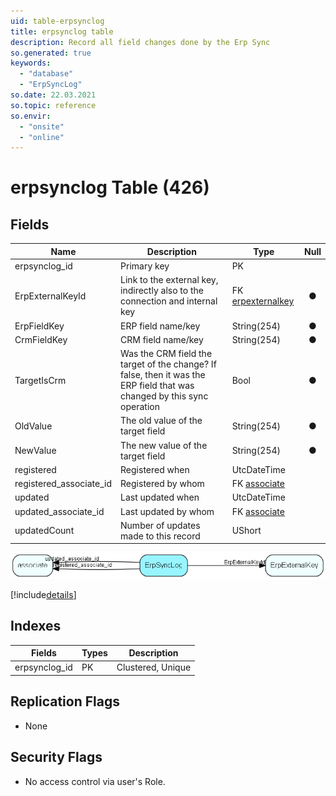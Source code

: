 ```yaml
---
uid: table-erpsynclog
title: erpsynclog table
description: Record all field changes done by the Erp Sync
so.generated: true
keywords:
  - "database"
  - "ErpSyncLog"
so.date: 22.03.2021
so.topic: reference
so.envir:
  - "onsite"
  - "online"
---
```


# erpsynclog Table (426)

## Fields

| Name | Description | Type | Null |
|------|-------------|------|:----:|
|erpsynclog\_id|Primary key|PK| |
|ErpExternalKeyId|Link to the external key, indirectly also to the connection and internal key|FK [erpexternalkey](erpexternalkey.md)|&#x25CF;|
|ErpFieldKey|ERP field name/key|String(254)|&#x25CF;|
|CrmFieldKey|CRM field name/key|String(254)|&#x25CF;|
|TargetIsCrm|Was the CRM field the target of the change? If false, then it was the ERP field that was changed by this sync operation|Bool|&#x25CF;|
|OldValue|The old value of the target field|String(254)|&#x25CF;|
|NewValue|The new value of the target field|String(254)|&#x25CF;|
|registered|Registered when|UtcDateTime| |
|registered\_associate\_id|Registered by whom|FK [associate](associate.md)| |
|updated|Last updated when|UtcDateTime| |
|updated\_associate\_id|Last updated by whom|FK [associate](associate.md)| |
|updatedCount|Number of updates made to this record|UShort| |


![ErpSyncLog table relationship diagram](./media/ErpSyncLog.png)

[!include[details](./includes/ErpSyncLog.md)]

## Indexes

| Fields | Types | Description |
|--------|-------|-------------|
|erpsynclog\_id |PK |Clustered, Unique |

## Replication Flags

* None

## Security Flags

* No access control via user's Role.

